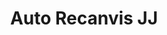 ---
title: "Auto Recanvis JJ"
url: /sant-boi-de-llobregat/auto-recanvis-jj/
shop: piezas de automóviles
---